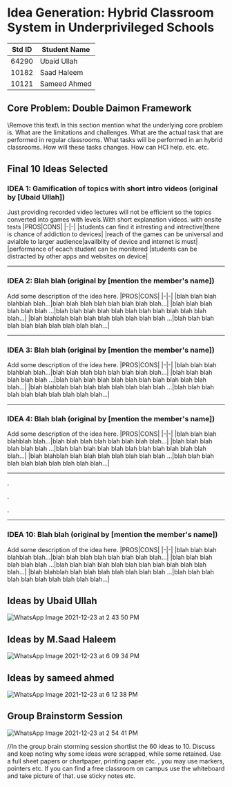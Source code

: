 # Idea Generation: Hybrid Classroom System in Underprivileged Schools

|Std ID|Student Name|
|:-----:|---------------------|
|64290|Ubaid Ullah|
|10182|Saad Haleem|
|10121|Sameed Ahmed|

## Core Problem: Double Daimon Framework
\\Remove this text\\ In this section mention what the underlying core problem is. What are the limitations and challenges. What are the actual task that are performed in regular classrooms. What tasks will be performed in an hybrid classrooms. How will these tasks changes. How can HCI help. etc. etc.

## Final 10 Ideas Selected

### IDEA 1: Gamification of topics with short intro videos (original by [Ubaid Ullah])
Just providing recorded video lectures will not be efficient so the topics converted into games with levels.With short explanation videos.
with onsite tests
|PROS|CONS|
|-|-|
|students can find it intresting and intrective|there is chance of addiction to devices|
|reach of the games can be universal and avialble to larger audience|availblity of device and internet is must|
|performance of ecach student can be monitered |students can be distracted by other apps and websites on device|

---
### IDEA 2: Blah blah (original by [mention the member's name])
Add some description of the idea here. 
|PROS|CONS|
|-|-|
|blah blah blah blahblah blah...|blah blah blah blah blah blah blah blah...|
|blah blah blah blah blah blah ...|blah blah blah blah blah blah blah blah blah blah blah blah...|
|blah blahblah blah blah blah blah blah blah blah ...|blah blah blah blah blah blah blah blah blah blah...|

---
### IDEA 3: Blah blah (original by [mention the member's name])
Add some description of the idea here. 
|PROS|CONS|
|-|-|
|blah blah blah blahblah blah...|blah blah blah blah blah blah blah blah...|
|blah blah blah blah blah blah ...|blah blah blah blah blah blah blah blah blah blah blah blah...|
|blah blahblah blah blah blah blah blah blah blah ...|blah blah blah blah blah blah blah blah blah blah...|

---
### IDEA 4: Blah blah (original by [mention the member's name])
Add some description of the idea here. 
|PROS|CONS|
|-|-|
|blah blah blah blahblah blah...|blah blah blah blah blah blah blah blah...|
|blah blah blah blah blah blah ...|blah blah blah blah blah blah blah blah blah blah blah blah...|
|blah blahblah blah blah blah blah blah blah blah ...|blah blah blah blah blah blah blah blah blah blah...|

---
.

.

.


---
### IDEA 10: Blah blah (original by [mention the member's name])
Add some description of the idea here. 
|PROS|CONS|
|-|-|
|blah blah blah blahblah blah...|blah blah blah blah blah blah blah blah...|
|blah blah blah blah blah blah ...|blah blah blah blah blah blah blah blah blah blah blah blah...|
|blah blahblah blah blah blah blah blah blah blah ...|blah blah blah blah blah blah blah blah blah blah...|


## Ideas by Ubaid Ullah

![WhatsApp Image 2021-12-23 at 2 43 50 PM](https://user-images.githubusercontent.com/38988469/147224182-17076622-1c2a-404b-8031-21a98cab1fc1.jpeg)

## Ideas by M.Saad Haleem

![WhatsApp Image 2021-12-23 at 6 09 34 PM](https://user-images.githubusercontent.com/49789953/147245127-17616080-5b3f-4fe5-85bb-f9caa4580cc8.jpeg)

## Ideas by sameed ahmed

![WhatsApp Image 2021-12-23 at 6 12 38 PM](https://user-images.githubusercontent.com/86411102/147245726-d7849ea8-3055-4afc-8a4f-cbc4925fdd3e.jpeg)


## Group Brainstorm Session 
![WhatsApp Image 2021-12-23 at 2 54 41 PM](https://user-images.githubusercontent.com/38988469/147224069-971e2edf-f0ca-4cd7-bd91-9bba6eee10c6.jpeg)

//In the group brain storming session shortlist the 60 ideas to 10. Discuss and keep noting why some ideas were scrapped, while some retained. Use a full sheet papers or chartpaper, printing paper etc. , you may use markers, pointers etc. If you can find a free classroom on campus use the whiteboard and take picture of that. use sticky notes etc.    
